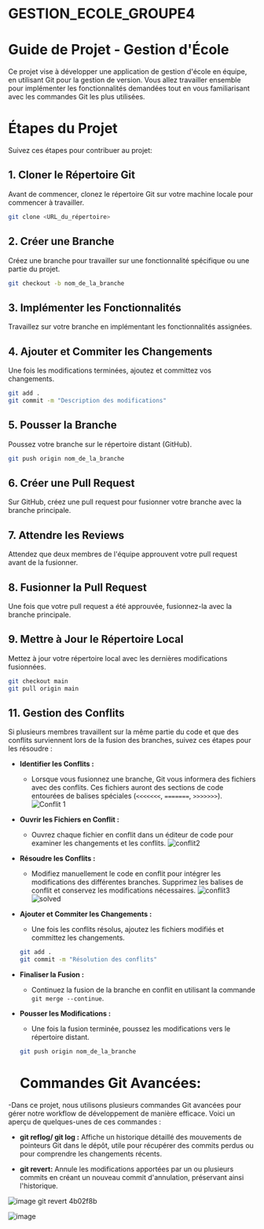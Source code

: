 # GESTION_ECOLE_GROUPE4

# Guide de Projet - Gestion d'École
Ce projet vise à développer une application de gestion d'école en équipe, en utilisant Git pour la gestion de version. Vous allez travailler ensemble pour implémenter les fonctionnalités demandées tout en vous familiarisant avec les commandes Git les plus utilisées.

# Étapes du Projet
Suivez ces étapes pour contribuer au projet:

## 1. Cloner le Répertoire Git
Avant de commencer, clonez le répertoire Git sur votre machine locale pour commencer à travailler.

```bash
git clone <URL_du_répertoire>
```

## 2. Créer une Branche
Créez une branche pour travailler sur une fonctionnalité spécifique ou une partie du projet.

```bash
git checkout -b nom_de_la_branche
```

## 3. Implémenter les Fonctionnalités
Travaillez sur votre branche en implémentant les fonctionnalités assignées.

## 4. Ajouter et Commiter les Changements
Une fois les modifications terminées, ajoutez et committez vos changements.

```bash
git add .
git commit -m "Description des modifications"
```

## 5. Pousser la Branche
Poussez votre branche sur le répertoire distant (GitHub).

```bash
git push origin nom_de_la_branche
```

## 6. Créer une Pull Request
Sur GitHub, créez une pull request pour fusionner votre branche avec la branche principale.

## 7. Attendre les Reviews
Attendez que deux membres de l'équipe approuvent votre pull request avant de la fusionner.

## 8. Fusionner la Pull Request
Une fois que votre pull request a été approuvée, fusionnez-la avec la branche principale.

## 9. Mettre à Jour le Répertoire Local
Mettez à jour votre répertoire local avec les dernières modifications fusionnées.

```bash
git checkout main
git pull origin main
```

## 11. Gestion des Conflits
Si plusieurs membres travaillent sur la même partie du code et que des conflits surviennent lors de la fusion des branches, suivez ces étapes pour les résoudre :

- **Identifier les Conflits :**
  - Lorsque vous fusionnez une branche, Git vous informera des fichiers avec des conflits. Ces fichiers auront des sections de code entourées de balises spéciales (`<<<<<<<`, `=======`, `>>>>>>>`).
![Conflit 1](https://github.com/SanaBenHammouda/GESTION_ECOLE_GROUPE4/assets/133594690/5859934f-521e-42e1-8dcb-b8a4da653040)

- **Ouvrir les Fichiers en Conflit :**
  - Ouvrez chaque fichier en conflit dans un éditeur de code pour examiner les changements et les conflits.
![conflit2](https://github.com/SanaBenHammouda/GESTION_ECOLE_GROUPE4/assets/133594690/36c4241f-59e0-40ef-bd71-66c99b996385)

- **Résoudre les Conflits :**
  - Modifiez manuellement le code en conflit pour intégrer les modifications des différentes branches. Supprimez les balises de conflit et conservez les modifications nécessaires.
    ![conflit3](https://github.com/SanaBenHammouda/GESTION_ECOLE_GROUPE4/assets/133594690/01b01337-587d-4014-927f-94c008795864)
    ![solved](https://github.com/SanaBenHammouda/GESTION_ECOLE_GROUPE4/assets/133594690/22840a4a-2261-4bd2-b74c-d949f1e08233)

- **Ajouter et Commiter les Changements :**
  - Une fois les conflits résolus, ajoutez les fichiers modifiés et committez les changements.
  ```bash
  git add .
  git commit -m "Résolution des conflits"
  ```
- **Finaliser la Fusion :**
  - Continuez la fusion de la branche en conflit en utilisant la commande `git merge --continue`.
- **Pousser les Modifications :**
  - Une fois la fusion terminée, poussez les modifications vers le répertoire distant.
  ```bash
  git push origin nom_de_la_branche
  ```


  # Commandes Git Avancées:
-Dans ce projet, nous utilisons plusieurs commandes Git avancées pour gérer notre workflow de développement de manière efficace. Voici un aperçu de quelques-unes de ces commandes :


- **git reflog/ git log :** Affiche un historique détaillé des mouvements de pointeurs Git dans le dépôt, utile pour récupérer des commits perdus ou pour comprendre les changements récents.

- **git revert:** Annule les modifications apportées par un ou plusieurs commits en créant un nouveau commit d'annulation, préservant ainsi l'historique.

![image](https://github.com/SanaBenHammouda/GESTION_ECOLE_GROUPE4/assets/133594690/f9caba43-a091-424f-9a4e-bb4b64cef2bb)
git revert 4b02f8b

![image](https://github.com/SanaBenHammouda/GESTION_ECOLE_GROUPE4/assets/133594690/36396a7f-8e7c-4af7-9245-326931c17faf)
